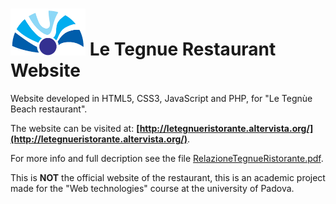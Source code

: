 # <img src="/images/logonoscrittabg.png" width=120> Le Tegnue Restaurant Website

Website developed in HTML5, CSS3, JavaScript and PHP, for "Le Tegnùe Beach restaurant".

The website can be visited at: **[http://letegnueristorante.altervista.org/](http://letegnueristorante.altervista.org/)**.

For more info and full decription see the file [RelazioneTegnueRistorante.pdf](/RelazioneTegnueRistorante.pdf).

This is **NOT** the official website of the restaurant, this is an academic project made for the "Web technologies" course at the university of Padova.

